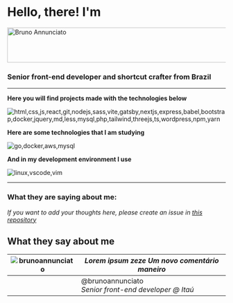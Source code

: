 
# Hello, there! I'm

<img  width="717"  height="81"  alt="Bruno Annunciato"  src="https://github.com/user-attachments/assets/26bb5e4d-d6b4-498e-9eaa-d0d67ef2dd43" />

### Senior front-end developer and shortcut crafter from Brazil

---

**Here you will find projects made with the technologies below**

![html,css,js,react,git,nodejs,sass,vite,gatsby,nextjs,express,babel,bootstrap,docker,jquery,md,less,mysql,php,tailwind,threejs,ts,wordpress,npm,yarn](https://skillicons.dev/icons?i=html,css,js,ts,react,git,nodejs,sass,vite,gatsby,nextjs,express,babel,bootstrap,docker,jest,jquery,md,less,mysql,php,tailwind,threejs,wordpress,npm,yarn)


**Here are some technologies that I am studying**

![go,docker,aws,mysql](https://skillicons.dev/icons?i=go,docker,aws,mysql)

**And in my development environment I use**

![linux,vscode,vim](https://skillicons.dev/icons?i=linux,vscode,vim)

---
### What they are saying about me:
*If you want to add your thoughts here, please create an issue in [this repository](https://github.com/brunoannunciato/brunoannunciato)*

## What they say about me <br>

|![brunoannunciato](https://avatars.githubusercontent.com/u/26882104?v=4&s=48)  |*Lorem ipsum zeze Um novo comentário maneiro* |
|--|--|
|  | @brunoannunciato <br> *Senior front-end developer @ Itaú* |
